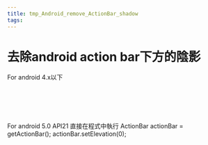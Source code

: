 ```yaml
---
title: tmp_Android_remove_ActionBar_shadow
tags:
---
```

去除android action bar下方的陰影
===

For android 4.x以下
<pre class="codeblock prettyprint linenums">
<resources>
    <style name="AppTheme" parent="android:Theme.Material.Light">
        <item name="android:windowContentOverlay">@null</item>
        ....
    </style>
</resources>
</pre>

For android 5.0 API21
直接在程式中執行
ActionBar actionBar = getActionBar();
actionBar.setElevation(0);